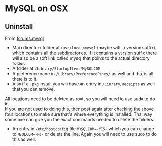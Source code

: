 # MySQL on OSX #

## Uninstall ##

From [forums.mysql](http://forums.mysql.com/read.php?11,71860,72130#msg-72130)

*   Main directory folder at `/usr/local/mysql` (maybe with a version
    suffix) which contains all the subdirectories. If it contains a
    version suffix there will also be a soft link called mysql that
    points to the actual directory folder.
*   A folder at `/Library/StartupItems/MySQLCOM`
*   A preference pane in `/Library/PreferencePanes/` as well and that
    is all there is to it.
*   Also if a `.pkg` install you will have an entry in
    `/Library/Receipts` as well that you can remove.

All locations need to be deleted as root, so you will need to use sudo
to do it.  
If you are not used to doing this, then post again after checking the
above four locations to make sure that's where everything is
installed. That way some one can give you the exact commands needed to
delete the folders.

*  An entry in `/etc/hostconfig` file `MYSQLCOM=-YES-` which you can change to `MSQLCOM=-NO-` or delete the line. Again you will need to use sudo to do this as well.
